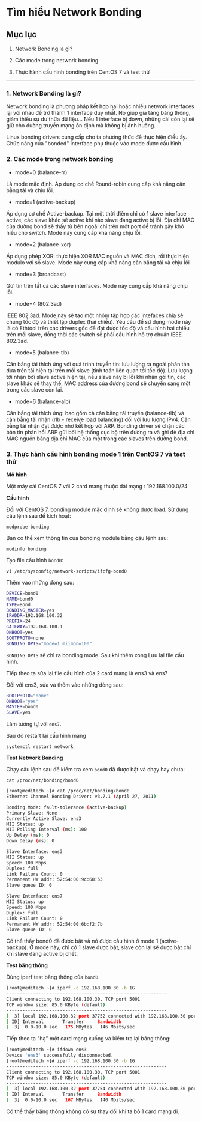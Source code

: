 # Tìm hiểu Network Bonding

## Mục lục

1. Network Bonding là gì?

2. Các mode trong network bonding

3. Thực hành cấu hình bonding trên CentOS 7 và test thử

-------

### 1. Network Bonding là gì?

Network bonding là phương pháp kết hợp hai hoặc nhiều network interfaces lại với nhau để trở thành 1 interface duy nhất. Nó giúp gia tăng băng thông, giảm thiểu sự dư thừa dữ liệu... Nếu 1 interface bị down, những cái còn lại sẽ giữ cho đường truyền mạng ổn định mà không bị ảnh hưởng.

Linux bonding drivers cung cấp cho ta phương thức để thực hiện điều ấy. Chức năng của "bonded" interface phụ thuộc vào mode được cấu hình.

### 2. Các mode trong network bonding

- mode=0 (balance-rr)

Là mode mặc định. Áp dụng cơ chế Round-robin cung cấp khả năng cân bằng tải và chịu lỗi.

- mode=1 (active-backup)

Áp dụng cơ chế Active-backup. Tại một thời điểm chỉ có 1 slave interface active, các slave khác sẽ active khi nào slave đang active bị lỗi. Địa chỉ MAC của đường bond sẽ thấy từ bên ngoài chỉ trên một port để tránh gây khó hiểu cho switch. Mode này cung cấp khả năng chịu lỗi.

- mode=2 (balance-xor)

Áp dụng phép XOR: thực hiện XOR MAC nguồn và MAC đích, rồi thực hiện modulo với số slave. Mode này cung cấp khả năng cân bằng tải và chịu lỗi

- mode=3 (broadcast)

Gửi tin trên tất cả các slave interfaces. Mode này cung cấp khả năng chịu lỗi.

- mode=4 (802.3ad)

IEEE 802.3ad. Mode này sẽ tạo một nhóm tập hợp các intefaces chia sẻ chung tốc độ và thiết lập duplex (hai chiều). Yêu cầu để sử dụng mode này là có Ethtool trên các drivers gốc để đạt được tốc độ và cấu hình hai chiều trên mỗi slave, đồng thời các switch sẽ phải cấu hình hỗ trợ chuẩn IEEE 802.3ad.

- mode=5 (balance-tlb)

Cân bằng tải thích ứng với quá trình truyền tin: lưu lượng ra ngoài phân tán dựa trên tải hiện tại trên mỗi slave (tính toán liên quan tới tốc độ). Lưu lượng tới nhận bởi slave active hiện tại, nếu slave này bị lỗi khi nhận gói tin, các slave khác sẽ thay thế, MAC address của đường bond sẽ chuyển sang một trong các slave còn lại.

- mode=6 (balance-alb)

 Cân bằng tải thích ứng: bao gồm cả cân bằng tải truyền (balance-tlb) và cân bằng tải nhận (rlb - receive load balancing) đối với lưu lượng IPv4. Cân bằng tải nhận đạt được nhờ kết hợp với ARP. Bonding driver sẽ chặn các bản tin phản hồi ARP gửi bởi hệ thống cục bộ trên đường ra và ghi đè địa chỉ MAC nguồn bằng địa chỉ MAC của một trong các slaves trên đường bond.


### 3. Thực hành cấu hình bonding mode 1 trên CentOS 7 và test thử

**Mô hình**

Một máy cài CentOS 7 với 2 card mạng thuộc dải mạng : 192.168.100.0/24

**Cấu hình**

Đối với CentOS 7, bonding module mặc định sẽ không được load. Sử dụng câu lệnh sau để kích hoạt:

`modprobe bonding`

Bạn có thể xem thông tin của bonding module bằng câu lệnh sau:

`modinfo bonding`

Tạo file cấu hình `bond0`:

`vi /etc/sysconfig/network-scripts/ifcfg-bond0`

Thêm vào những dòng sau:

``` sh
DEVICE=bond0
NAME=bond0
TYPE=Bond
BONDING_MASTER=yes
IPADDR=192.168.100.32
PREFIX=24
GATEWAY=192.168.100.1
ONBOOT=yes
BOOTPROTO=none
BONDING_OPTS="mode=1 miimon=100"
```

`BONDING_OPTS` sẽ chỉ ra bonding mode. Sau khi thêm xong  Lưu lại file cấu hình.

Tiếp theo ta sửa lại file cấu hình của 2 card mạng là ens3 và ens7

Đối với ens3, sửa và thêm vào những dòng sau:

``` sh
BOOTPROTO="none"
ONBOOT="yes"
MASTER=bond0
SLAVE=yes
```

Làm tương tự với `ens7`.

Sau đó restart lại cấu hình mạng

`systemctl restart network`

**Test Network Bonding**

Chạy câu lệnh sau để kiểm tra xem `bond0` đã được bật và chạy hay chưa:

`cat /proc/net/bonding/bond0`

``` sh
[root@meditech ~]# cat /proc/net/bonding/bond0
Ethernet Channel Bonding Driver: v3.7.1 (April 27, 2011)

Bonding Mode: fault-tolerance (active-backup)
Primary Slave: None
Currently Active Slave: ens3
MII Status: up
MII Polling Interval (ms): 100
Up Delay (ms): 0
Down Delay (ms): 0

Slave Interface: ens3
MII Status: up
Speed: 100 Mbps
Duplex: full
Link Failure Count: 0
Permanent HW addr: 52:54:00:9c:68:53
Slave queue ID: 0

Slave Interface: ens7
MII Status: up
Speed: 100 Mbps
Duplex: full
Link Failure Count: 0
Permanent HW addr: 52:54:00:6b:f2:7b
Slave queue ID: 0
```

Có thể thấy bond0 đã được bật và nó được cấu hình ở mode 1 (active-backup). Ở mode này, chỉ có 1 slave được bật, slave còn lại sẽ được bật chỉ khi slave đang active bị chết.

**Test băng thông**

Dùng iperf test băng thông của `bond0`

``` sh
[root@meditech ~]# iperf -c 192.168.100.30 -b 1G
------------------------------------------------------------
Client connecting to 192.168.100.30, TCP port 5001
TCP window size: 85.0 KByte (default)
------------------------------------------------------------
[  3] local 192.168.100.32 port 37752 connected with 192.168.100.30 port 5001
[ ID] Interval       Transfer     Bandwidth
[  3]  0.0-10.0 sec   175 MBytes   146 Mbits/sec
```

Tiếp theo ta "hạ" một card mạng xuống và kiểm tra lại bằng thông:

``` sh
[root@meditech ~]# ifdown ens3
Device 'ens3' successfully disconnected.
[root@meditech ~]# iperf -c 192.168.100.30 -b 1G
------------------------------------------------------------
Client connecting to 192.168.100.30, TCP port 5001
TCP window size: 85.0 KByte (default)
------------------------------------------------------------
[  3] local 192.168.100.32 port 37754 connected with 192.168.100.30 port 5001
[ ID] Interval       Transfer     Bandwidth
[  3]  0.0-10.0 sec   167 MBytes   140 Mbits/sec
```

Có thể thấy băng thông không có sự thay đổi khi ta bỏ 1 card mạng đi.
